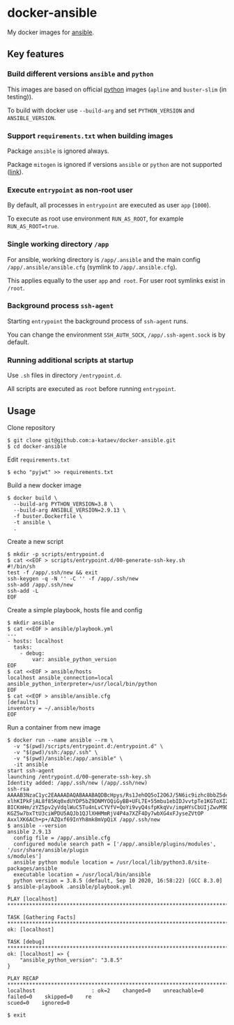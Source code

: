 # docker-ansible

My docker images for [ansible](https://github.com/ansible/ansible).

## Key features

### Build different versions `ansible` and `python`

This images are based on official [python](https://hub.docker.com/_/python) images (`apline` and `buster-slim` (in testing)).

To build with docker use `--build-arg` and set `PYTHON_VERSION` and `ANSIBLE_VERSION`.

### Support `requirements.txt` when building images

Package `ansible` is ignored always.

Package `mitogen` is ignored if versions `ansible` or `python` are not supported ([link](https://mitogen.networkgenomics.com/ansible_detailed.html#noteworthy-differences)).

### Execute `entrypoint` as non-root user

By default, all processes in `entrypoint` are executed as user `app` (`1000`).

To execute as root use environment `RUN_AS_ROOT`, for example `RUN_AS_ROOT=true`.

### Single working directory `/app`

For ansible, working directory is `/app/.ansible` and the main config `/app/.ansible/ansible.cfg` (symlink to `/app/.ansible.cfg`).

This applies equally to the user `app` and` root`. For user root symlinks exist in `/root`.

### Background process `ssh-agent`

Starting `entrypoint` the background process of `ssh-agent` runs.

You can change the environment `SSH_AUTH_SOCK`, `/app/.ssh-agent.sock` is by default.

### Running additional scripts at startup

Use `.sh` files in directory `/entrypoint.d`.

All scripts are executed as `root` before running `entrypoint`.

## Usage

Clone repository

```shell
$ git clone git@github.com:a-kataev/docker-ansible.git
$ cd docker-ansible
```

Edit `requirements.txt`

```shell
$ echo "pyjwt" >> requirements.txt
```

Build a new docker image

```shell
$ docker build \
  --build-arg PYTHON_VERSION=3.8 \
  --build-arg ANSIBLE_VERSION=2.9.13 \
  -f buster.Dockerfile \
  -t ansible \
  .
```

Create a new script

```shell
$ mkdir -p scripts/entrypoint.d
$ cat <<EOF > scripts/entrypoint.d/00-generate-ssh-key.sh
#!/bin/sh
test -f /app/.ssh/new && exit
ssh-keygen -q -N '' -C '' -f /app/.ssh/new
ssh-add /app/.ssh/new
ssh-add -L
EOF
```

Create a simple playbook, hosts file and config

```shell
$ mkdir ansible
$ cat <<EOF > ansible/playbook.yml
---
- hosts: localhost
  tasks:
    - debug:
        var: ansible_python_version
EOF
$ cat <<EOF > ansible/hosts
localhost ansible_connection=local ansible_python_interpreter=/usr/local/bin/python
EOF
$ cat <<EOF > ansible/ansible.cfg
[defaults]
inventory = ~/.ansible/hosts
EOF
```

Run a container from new image

```shell
$ docker run --name ansible --rm \
  -v "$(pwd)/scripts/entrypoint.d:/entrypoint.d" \
  -v "$(pwd)/ssh:/app/.ssh" \
  -v "$(pwd)/ansible:/app/.ansible" \
  -it ansible
start ssh-agent
launching /entrypoint.d/00-generate-ssh-key.sh
Identity added: /app/.ssh/new (/app/.ssh/new)
ssh-rsa AAAAB3NzaC1yc2EAAAADAQABAAABAQDBcHpys/Rs1JehOQ5oI2O6J/5N6ic9izhc8bbZ5de2/dNlXhhbP75l3X
xlhKIPkFjAL8f85Kq0xdUYDP5bZ9DNMYOQiGyBB+UFL7E+55mbu1ebIDJvvtpTe1KGToXI2NYjUodSm/eNk7K4L936ZqWg
BICKmHm/zYZ5pv2yVdqlWuC5Tu4nLvCYVfV+QoYi9vyQ4sfpKkqVv/impHYsCbUIjZwvM9DdrEZEzDVRzgnZ9MFRYHV/p5
KGZ5w7bxTtU3ciWPDU5AQJb1QJlXHHMmRjV4P4a7XZF4Dy7wbXG4xFJyseZVtOP
AxxlXK6ACh+p+/AZQxf69InYh8mk8mVpQiX /app/.ssh/new
$ ansible --version
ansible 2.9.13
  config file = /app/.ansible.cfg
  configured module search path = ['/app/.ansible/plugins/modules', '/usr/share/ansible/plugin
s/modules']
  ansible python module location = /usr/local/lib/python3.8/site-packages/ansible
  executable location = /usr/local/bin/ansible
  python version = 3.8.5 (default, Sep 10 2020, 16:58:22) [GCC 8.3.0]
$ ansible-playbook .ansible/playbook.yml

PLAY [localhost] *****************************************************************************

TASK [Gathering Facts] ***********************************************************************
ok: [localhost]

TASK [debug] *********************************************************************************
ok: [localhost] => {
    "ansible_python_version": "3.8.5"
}

PLAY RECAP ***********************************************************************************
localhost                  : ok=2    changed=0    unreachable=0    failed=0    skipped=0    re
scued=0    ignored=0

$ exit
```
